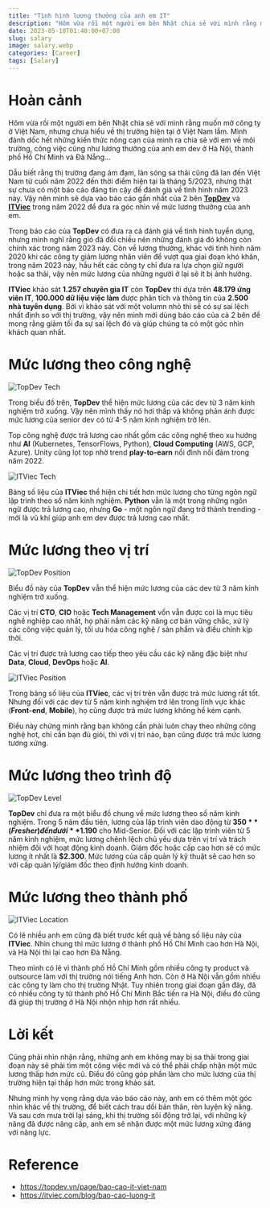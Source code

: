 ```yaml
---
title: "Tình hình lương thưởng của anh em IT"
description: "Hôm vừa rồi một người em bên Nhật chia sẻ với mình rằng muốn mở công ty ở Việt Nam, nhưng chưa hiểu về thị trường hiện tại ở Việt Nam lắm."
date: 2023-05-10T01:40:00+07:00
slug: salary
image: salary.webp
categories: [Career]
tags: [Salary]
---
```


# Hoàn cảnh

Hôm vừa rồi một người em bên Nhật chia sẻ với mình rằng muốn mở công ty ở Việt Nam, nhưng chưa hiểu về thị trường hiện tại ở Việt Nam lắm. Mình đành dốc hết những kiến thức nông cạn của mình ra chia sẻ với em về môi trường, công việc cũng như lương thưởng của anh em dev ở Hà Nội, thành phố Hồ Chí Minh và Đà Nẵng...

Dẫu biết rằng thị trường đang ảm đạm, làn sóng sa thải cũng đã lan đến Việt Nam từ cuối năm 2022 đến thời điểm hiện tại là tháng 5/2023, nhưng thật sự chưa có một báo cáo đáng tin cậy để đánh giá về tình hình năm 2023 này. Vậy nên mình sẽ dựa vào báo cáo gần nhất của 2 bên [**TopDev**](https://topdev.vn/page/bao-cao-it-viet-nam) và [**ITViec**](https://itviec.com/blog/bao-cao-luong-it) trong năm 2022 để đưa ra góc nhìn về mức lương thưởng của anh em.

Trong báo cáo của **TopDev** có đưa ra cả đánh giá về tình hình tuyển dụng, nhưng mình nghĩ rằng gió đã đổi chiều nên những đánh giá đó không còn chính xác trong năm 2023 này. Còn về lương thưởng, khác với tình hình năm 2020 khi các công ty giảm lương nhân viên để vượt qua giai đoạn khó khăn, trong năm 2023 này, hầu hết các công ty chỉ đưa ra lựa chọn giữ người hoặc sa thải, vậy nên mức lương của những người ở lại sẽ ít bị ảnh hưởng.

**ITViec** khảo sát **1.257 chuyên gia IT** còn **TopDev** thì dựa trên **48.179 ứng viên IT**, **100.000 dữ liệu việc làm** được phân tích và thông tin của **2.500 nhà tuyển dụng**. Bởi vì khảo sát với một volumn nhỏ thì sẽ có sự sai lệch nhất định so với thị trường, vậy nên mình mới dùng báo cáo của cả 2 bên để mong rằng giảm tối đa sự sai lệch đó và giúp chúng ta có một góc nhìn khách quan nhất.

# Mức lương theo công nghệ

![TopDev Tech](topdev_tech.webp)

Trong biểu đồ trên, **TopDev** thể hiện mức lương của các dev từ 3 năm kinh nghiệm trở xuống. Vậy nên mình thấy nó hơi thấp và không phản ánh được mức lương của senior dev có từ 4-5 năm kinh nghiệm trở lên.

Top công nghệ được trả lương cao nhất gồm các công nghệ theo xu hướng như **AI** (Kubernetes, TensorFlows, Python), **Cloud Computing** (AWS, GCP, Azure). Unity cũng lọt top nhờ trend **play-to-earn** nổi đình nổi đám trong năm 2022.

![ITViec Tech](itviec_tech.webp)

Bảng số liệu của **ITViec** thể hiện chi tiết hơn mức lương cho từng ngôn ngữ lập trình theo số năm kinh nghiệm. **Python** vẫn là một trong những ngôn ngữ được trả lương cao, nhưng **Go** - một ngôn ngữ đang trở thành trending - mới là vũ khí giúp anh em dev được trả lương cao nhất.

# Mức lương theo vị trí

![TopDev Position](topdev_position.webp)

Biểu đồ này của **TopDev** vẫn thể hiện mức lương của các dev từ 3 năm kinh nghiệm trở xuống.

Các vị trí **CTO**, **CIO** hoặc **Tech Management** vốn vẫn được coi là mục tiêu nghề nghiệp cao nhất, họ phải nắm các kỹ năng cơ bản vững chắc, xử lý các công việc quản lý, tối ưu hóa công nghệ / sản phẩm và điều chỉnh kịp thời.

Các vị trí được trả lương cao tiếp theo yêu cầu các kỹ năng đặc biệt như **Data**, **Cloud**, **DevOps** hoặc **AI**.

![ITViec Position](itviec_position.webp)

Trong bảng số liệu của **ITViec**, các vị trí trên vẫn được trả mức lương rất tốt. Nhưng đối với các dev từ 5 năm kinh nghiệm trở lên trong lĩnh vực khác (**Front-end**, **Mobile**), họ cũng được trả mức lương không hề kém cạnh.

Điều này chứng minh rằng bạn không cần phải luôn chạy theo những công nghệ hot, chỉ cần bạn đủ giỏi, thì với vị trí nào, bạn cũng được trả mức lương tương xứng.

# Mức lương theo trình độ

![TopDev Level](topdev_level.webp)

**TopDev** chỉ đưa ra một biểu đồ chung về mức lương theo số năm kinh nghiệm. Trong 5 năm đầu tiên, lương của lập trình viên dao động từ **$350** (Fresher) đến dưới **$1.190** cho Mid-Senior. Đối với các lập trình viên từ 5 năm kinh nghiệm, mức lương chênh lệch chủ yếu dựa trên vị trí và trách nhiệm đối với hoạt động kinh doanh. Giám đốc hoặc cấp cao hơn sẽ có mức lương ít nhất là **$2.300**. Mức lương của cấp quản lý kỹ thuật sẽ cao hơn so với cấp quản lý/giám đốc theo định hướng kinh doanh.

# Mức lương theo thành phố

![ITViec Location](itviec_location.webp)

Có lẽ nhiều anh em cũng đã biết trước kết quả về bảng số liệu này của **ITViec**. Nhìn chung thì mức lương ở thành phố Hồ Chí Minh cao hơn Hà Nội, và Hà Nội thì lại cao hơn Đà Nẵng.

Theo mình có lẽ vì thành phố Hồ Chí Minh gồm nhiều công ty product và outsource làm với thị trường nói tiếng Anh hơn. Còn ở Hà Nội vẫn gồm nhiều các công ty làm cho thị trường Nhật. Tuy nhiên trong giai đoạn gần đây, đã có nhiều công ty từ thành phố Hồ Chí Minh Bắc tiến ra Hà Nội, điều đó cũng đã giúp thị trường ở Hà Nội nhộn nhịp hơn rất nhiều.

# Lời kết

Cũng phải nhìn nhận rằng, những anh em không may bị sa thải trong giai đoạn này sẽ phải tìm một công việc mới và có thể phải chấp nhận một mức lương thấp hơn mức cũ. Điều đó cũng góp phần làm cho mức lương của thị trường hiện tại thấp hơn mức trong khảo sát.

Nhưng mình hy vọng rằng dựa vào báo cáo này, anh em có thêm một góc nhìn khác về thị trường, để biết cách trau dồi bản thân, rèn luyện kỹ năng. Và sau cơn mưa trời lại sáng, khi thị trường sôi động trở lại, với những kỹ năng đã được nâng cấp, anh em sẽ nhận được một mức lương xứng đáng với năng lực.

# Reference

* https://topdev.vn/page/bao-cao-it-viet-nam
* https://itviec.com/blog/bao-cao-luong-it

